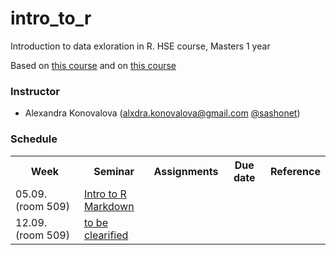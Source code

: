 # intro_to_r
Introduction to data exloration in R. HSE course, Masters 1 year

Based on [this course](https://pozdniakov.github.io/tidy_stats/index.html) and on [this course](https://agricolamz.github.io/DS_for_DH/)

### Instructor
* Alexandra Konovalova (alxdra.konovalova@gmail.com [@sashonet](https://t.me/sashonet))

### Schedule
<table>
  <tr>
    <th>Week</th>
    <th>Seminar</th>
    <th>Assignments</th>
    <th>Due date</th>
    <th>Reference</th>
  </tr>
   <tr>
    <td>05.09. (room 509)</td>
    <td><a href="https://github.com/vydra-v-getrax/intro_to_r/blob/main/week1/Introduction.md">Intro to R</a><br>
    <a href="https://github.com/vydra-v-getrax/intro_to_r/blob/main/week1/markdown.md">Markdown</a></td>
    <td></td>
    <td></td>
    <td></td>
 </tr>
 <tr>
  <td>12.09. (room 509)</td>
  <td><a href="">to be clearified</a><br></td>
  <td></td>
  <td></td>
   <td></td>
</tr>
</table>
